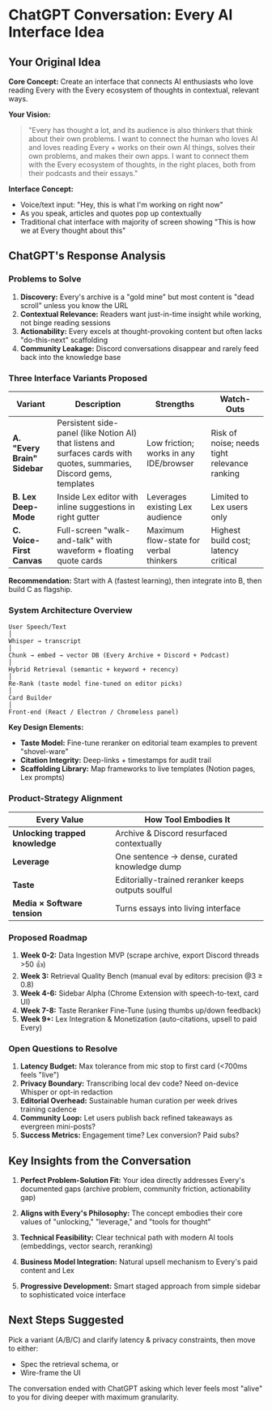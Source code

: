 # ChatGPT Conversation: Every AI Interface Idea

## Your Original Idea

**Core Concept:** Create an interface that connects AI enthusiasts who love reading Every with the Every ecosystem of thoughts in contextual, relevant ways.

**Your Vision:**
> "Every has thought a lot, and its audience is also thinkers that think about their own problems. I want to connect the human who loves AI and loves reading Every + works on their own AI things, solves their own problems, and makes their own apps. I want to connect them with the Every ecosystem of thoughts, in the right places, both from their podcasts and their essays."

**Interface Concept:**
- Voice/text input: "Hey, this is what I'm working on right now"
- As you speak, articles and quotes pop up contextually
- Traditional chat interface with majority of screen showing "This is how we at Every thought about this"

## ChatGPT's Response Analysis

### Problems to Solve

1. **Discovery:** Every's archive is a "gold mine" but most content is "dead scroll" unless you know the URL
2. **Contextual Relevance:** Readers want just-in-time insight while working, not binge reading sessions
3. **Actionability:** Every excels at thought-provoking content but often lacks "do-this-next" scaffolding
4. **Community Leakage:** Discord conversations disappear and rarely feed back into the knowledge base

### Three Interface Variants Proposed

| Variant | Description | Strengths | Watch-Outs |
|---------|-------------|-----------|-------------|
| **A. "Every Brain" Sidebar** | Persistent side-panel (like Notion AI) that listens and surfaces cards with quotes, summaries, Discord gems, templates | Low friction; works in any IDE/browser | Risk of noise; needs tight relevance ranking |
| **B. Lex Deep-Mode** | Inside Lex editor with inline suggestions in right gutter | Leverages existing Lex audience | Limited to Lex users only |
| **C. Voice-First Canvas** | Full-screen "walk-and-talk" with waveform + floating quote cards | Maximum flow-state for verbal thinkers | Highest build cost; latency critical |

**Recommendation:** Start with A (fastest learning), then integrate into B, then build C as flagship.

### System Architecture Overview

```
User Speech/Text
│
Whisper → transcript
│
Chunk → embed → vector DB (Every Archive + Discord + Podcast)
│
Hybrid Retrieval (semantic + keyword + recency)
│
Re-Rank (taste model fine-tuned on editor picks)
│
Card Builder
│
Front-end (React / Electron / Chromeless panel)
```

**Key Design Elements:**
- **Taste Model:** Fine-tune reranker on editorial team examples to prevent "shovel-ware"
- **Citation Integrity:** Deep-links + timestamps for audit trail
- **Scaffolding Library:** Map frameworks to live templates (Notion pages, Lex prompts)

### Product-Strategy Alignment

| Every Value | How Tool Embodies It |
|-------------|---------------------|
| **Unlocking trapped knowledge** | Archive & Discord resurfaced contextually |
| **Leverage** | One sentence → dense, curated knowledge dump |
| **Taste** | Editorially-trained reranker keeps outputs soulful |
| **Media × Software tension** | Turns essays into living interface |

### Proposed Roadmap

1. **Week 0-2:** Data Ingestion MVP (scrape archive, export Discord threads >50 👍)
2. **Week 3:** Retrieval Quality Bench (manual eval by editors: precision @3 ≥ 0.8)
3. **Week 4-6:** Sidebar Alpha (Chrome Extension with speech-to-text, card UI)
4. **Week 7-8:** Taste Reranker Fine-Tune (using thumbs up/down feedback)
5. **Week 9+:** Lex Integration & Monetization (auto-citations, upsell to paid Every)

### Open Questions to Resolve

1. **Latency Budget:** Max tolerance from mic stop to first card (<700ms feels "live")
2. **Privacy Boundary:** Transcribing local dev code? Need on-device Whisper or opt-in redaction
3. **Editorial Overhead:** Sustainable human curation per week drives training cadence
4. **Community Loop:** Let users publish back refined takeaways as evergreen mini-posts?
5. **Success Metrics:** Engagement time? Lex conversion? Paid subs?

## Key Insights from the Conversation

1. **Perfect Problem-Solution Fit:** Your idea directly addresses Every's documented gaps (archive problem, community friction, actionability gap)

2. **Aligns with Every's Philosophy:** The concept embodies their core values of "unlocking," "leverage," and "tools for thought"

3. **Technical Feasibility:** Clear technical path with modern AI tools (embeddings, vector search, reranking)

4. **Business Model Integration:** Natural upsell mechanism to Every's paid content and Lex

5. **Progressive Development:** Smart staged approach from simple sidebar to sophisticated voice interface

## Next Steps Suggested

Pick a variant (A/B/C) and clarify latency & privacy constraints, then move to either:
- Spec the retrieval schema, or
- Wire-frame the UI

The conversation ended with ChatGPT asking which lever feels most "alive" to you for diving deeper with maximum granularity. 
